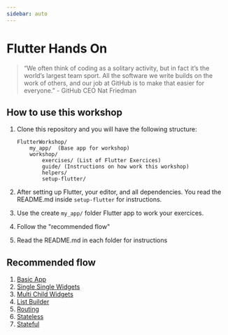 ```yaml
---
sidebar: auto
---
```


# Flutter Hands On

> “We often think of coding as a solitary activity, but in fact it’s the world’s largest team sport. All the software we write builds on the work of others, and our job at GitHub is to make that easier for everyone.” - GitHub CEO Nat Friedman 

## How to use this workshop

1. Clone this repository and you will have the following structure:

    ``` markup
    FlutterWorkshop/
        my_app/  (Base app for workshop)
        workshop/
            exercises/ (List of Flutter Exercices)
            guide/ (Instructions on how work this workshop)
            helpers/
            setup-flutter/ 
    ```

2. After setting up Flutter, your editor, and all dependencies. You read the README.md inside `setup-flutter` for instructions.
3. Use the create `my_app/` folder Flutter app to work your exercices.
4. Follow the "recommended flow"
5. Read the README.md in each folder for instructions

## Recommended flow

1. [Basic App](/exercises/basic-app/)
2. [Single Single Widgets](/exercises/basic-single-child-widgets/)
3. [Multi Child Widgets](/exercises/basic-multi-child-widgets/)
4. [List Builder](/exercises/list-builder/)
5. [Routing](/exercises/routing/)
6. [Stateless](/exercises/stateless-widget/)
7. [Stateful](/exercises/stateful-widget/)